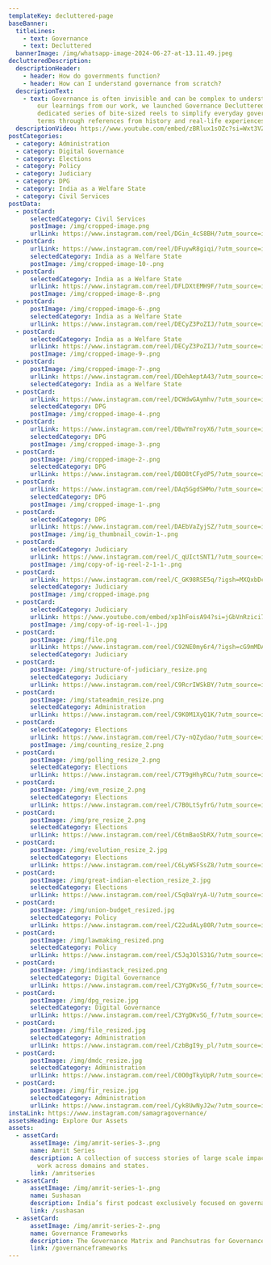 ```yaml
---
templateKey: decluttered-page
baseBanner:
  titleLines:
    - text: Governance
    - text: Decluttered
  bannerImage: /img/whatsapp-image-2024-06-27-at-13.11.49.jpeg
declutteredDescription:
  descriptionHeader:
    - header: How do governments function?
    - header: How can I understand governance from scratch?
  descriptionText:
    - text: Governance is often invisible and can be complex to understand. Leveraging
        our learnings from our work, we launched Governance Decluttered, a
        dedicated series of bite-sized reels to simplify everyday governance
        terms through references from history and real-life experiences.
  descriptionVideo: https://www.youtube.com/embed/zBRlux1sOZc?si=Wxt3VZk_my6ulh8K
postCategories:
  - category: Administration
  - category: Digital Governance
  - category: Elections
  - category: Policy
  - category: Judiciary
  - category: DPG
  - category: India as a Welfare State
  - category: Civil Services
postData:
  - postCard:
      selectedCategory: Civil Services
      postImage: /img/cropped-image.png
      urlLink: https://www.instagram.com/reel/DGin_4cS8BH/?utm_source=ig_web_copy_link&igsh=MzRlODBiNWFlZA==
  - postCard:
      urlLink: https://www.instagram.com/reel/DFuywR8giqi/?utm_source=ig_web_copy_link&igsh=MzRlODBiNWFlZA==
      selectedCategory: India as a Welfare State
      postImage: /img/cropped-image-10-.png
  - postCard:
      selectedCategory: India as a Welfare State
      urlLink: https://www.instagram.com/reel/DFLDXtEMH9F/?utm_source=ig_web_copy_link&igsh=MzRlODBiNWFlZA==
      postImage: /img/cropped-image-8-.png
  - postCard:
      postImage: /img/cropped-image-6-.png
      selectedCategory: India as a Welfare State
      urlLink: https://www.instagram.com/reel/DECyZ3PoZIJ/?utm_source=ig_web_copy_link&igsh=MzRlODBiNWFlZA==
  - postCard:
      selectedCategory: India as a Welfare State
      urlLink: https://www.instagram.com/reel/DECyZ3PoZIJ/?utm_source=ig_web_copy_link&igsh=MzRlODBiNWFlZA==
      postImage: /img/cropped-image-9-.png
  - postCard:
      postImage: /img/cropped-image-7-.png
      urlLink: https://www.instagram.com/reel/DDehAeptA43/?utm_source=ig_web_copy_link&igsh=MzRlODBiNWFlZA==
      selectedCategory: India as a Welfare State
  - postCard:
      urlLink: https://www.instagram.com/reel/DCWdwGAymhv/?utm_source=ig_web_copy_link&igsh=MzRlODBiNWFlZA==
      selectedCategory: DPG
      postImage: /img/cropped-image-4-.png
  - postCard:
      urlLink: https://www.instagram.com/reel/DBwYm7royX6/?utm_source=ig_web_copy_link&igsh=MzRlODBiNWFlZA==
      selectedCategory: DPG
      postImage: /img/cropped-image-3-.png
  - postCard:
      postImage: /img/cropped-image-2-.png
      selectedCategory: DPG
      urlLink: https://www.instagram.com/reel/DBO8tCFydP5/?utm_source=ig_web_copy_link&igsh=MzRlODBiNWFlZA==
  - postCard:
      urlLink: https://www.instagram.com/reel/DAq5GgdSHMo/?utm_source=ig_web_copy_link&igsh=MzRlODBiNWFlZA==
      selectedCategory: DPG
      postImage: /img/cropped-image-1-.png
  - postCard:
      selectedCategory: DPG
      urlLink: https://www.instagram.com/reel/DAEbVaZyjSZ/?utm_source=ig_web_copy_link&igsh=MzRlODBiNWFlZA==
      postImage: /img/ig_thumbnail_cowin-1-.png
  - postCard:
      selectedCategory: Judiciary
      urlLink: https://www.instagram.com/reel/C_qUIctSNT1/?utm_source=ig_web_copy_link&igsh=MzRlODBiNWFlZA==
      postImage: /img/copy-of-ig-reel-2-1-1-.png
  - postCard:
      urlLink: https://www.instagram.com/reel/C_GK98RSE5q/?igsh=MXQxbDc3ZGE2cjdoZA==
      selectedCategory: Judiciary
      postImage: /img/cropped-image.png
  - postCard:
      selectedCategory: Judiciary
      urlLink: https://www.youtube.com/embed/xp1hFoisA94?si=jGbVnRzici7rerW6
      postImage: /img/copy-of-ig-reel-1-.jpg
  - postCard:
      postImage: /img/file.png
      urlLink: https://www.instagram.com/reel/C92NE0my6r4/?igsh=cG9mMDAxdnV2bG4x
      selectedCategory: Judiciary
  - postCard:
      postImage: /img/structure-of-judiciary_resize.png
      selectedCategory: Judiciary
      urlLink: https://www.instagram.com/reel/C9RcrIWSkBY/?utm_source=ig_web_copy_link&igsh=MzRlODBiNWFlZA==
  - postCard:
      postImage: /img/stateadmin_resize.png
      selectedCategory: Administration
      urlLink: https://www.instagram.com/reel/C9K0M1XyQ1K/?utm_source=ig_web_copy_link&igsh=MzRlODBiNWFlZA==
  - postCard:
      selectedCategory: Elections
      urlLink: https://www.instagram.com/reel/C7y-nQZydao/?utm_source=ig_web_copy_link&igsh=MzRlODBiNWFlZA==
      postImage: /img/counting_resize_2.png
  - postCard:
      postImage: /img/polling_resize_2.png
      selectedCategory: Elections
      urlLink: https://www.instagram.com/reel/C7T9gHhyRCu/?utm_source=ig_web_copy_link&igsh=MzRlODBiNWFlZA==
  - postCard:
      postImage: /img/evm_resize_2.png
      selectedCategory: Elections
      urlLink: https://www.instagram.com/reel/C7B0LtSyfrG/?utm_source=ig_web_copy_link&igsh=MzRlODBiNWFlZA==
  - postCard:
      postImage: /img/pre_resize_2.png
      selectedCategory: Elections
      urlLink: https://www.instagram.com/reel/C6tmBaoSbRX/?utm_source=ig_web_copy_link&igsh=MzRlODBiNWFlZA==
  - postCard:
      postImage: /img/evolution_resize_2.jpg
      selectedCategory: Elections
      urlLink: https://www.instagram.com/reel/C6LyWSFSsZ8/?utm_source=ig_web_copy_link&igsh=MzRlODBiNWFlZA==
  - postCard:
      postImage: /img/great-indian-election_resize_2.jpg
      selectedCategory: Elections
      urlLink: https://www.instagram.com/reel/C5q0aVryA-U/?utm_source=ig_web_copy_link&igsh=MzRlODBiNWFlZA==
  - postCard:
      postImage: /img/union-budget_resized.jpg
      selectedCategory: Policy
      urlLink: https://www.instagram.com/reel/C22udALy80R/?utm_source=ig_web_copy_link&igsh=MzRlODBiNWFlZA==
  - postCard:
      postImage: /img/lawmaking_resized.png
      selectedCategory: Policy
      urlLink: https://www.instagram.com/reel/C5JqJOlS31G/?utm_source=ig_web_copy_link&igsh=MzRlODBiNWFlZA==
  - postCard:
      postImage: /img/indiastack_resized.png
      selectedCategory: Digital Governance
      urlLink: https://www.instagram.com/reel/C3YgDKvSG_f/?utm_source=ig_web_copy_link&igsh=MzRlODBiNWFlZA==
  - postCard:
      postImage: /img/dpg_resize.jpg
      selectedCategory: Digital Governance
      urlLink: https://www.instagram.com/reel/C3YgDKvSG_f/?utm_source=ig_web_copy_link&igsh=MzRlODBiNWFlZA==
  - postCard:
      postImage: /img/file_resized.jpg
      selectedCategory: Administration
      urlLink: https://www.instagram.com/reel/CzbBgI9y_pl/?utm_source=ig_web_copy_link&igsh=MzRlODBiNWFlZA==
  - postCard:
      postImage: /img/dmdc_resize.jpg
      selectedCategory: Administration
      urlLink: https://www.instagram.com/reel/C0O0gTkyUpR/?utm_source=ig_web_copy_link&igsh=MzRlODBiNWFlZA==
  - postCard:
      postImage: /img/fir_resize.jpg
      selectedCategory: Administration
      urlLink: https://www.instagram.com/reel/Cyk8UwNyJ2w/?utm_source=ig_web_copy_link&igsh=MzRlODBiNWFlZA==
instaLink: https://www.instagram.com/samagragovernance/
assetsHeading: Explore Our Assets
assets:
  - assetCard:
      assetImage: /img/amrit-series-3-.png
      name: Amrit Series
      description: A collection of success stories of large scale impact through our
        work across domains and states.
      link: /amritseries
  - assetCard:
      assetImage: /img/amrit-series-1-.png
      name: Sushasan
      description: India’s first podcast exclusively focused on governance.
      link: /sushasan
  - assetCard:
      assetImage: /img/amrit-series-2-.png
      name: Governance Frameworks
      description: The Governance Matrix and Panchsutras for Governance Transformation.
      link: /governanceframeworks
---
```

